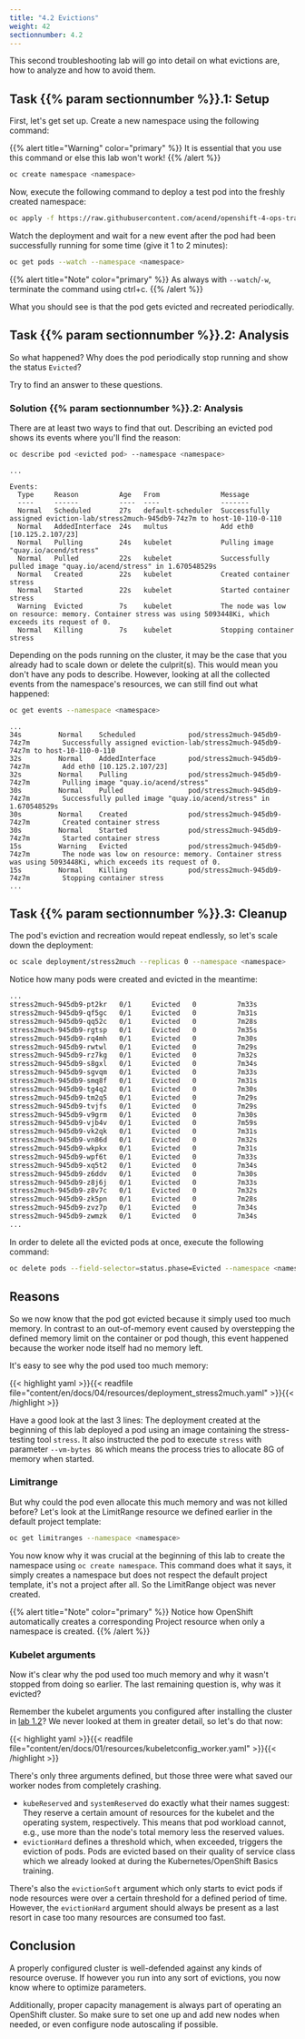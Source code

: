 ```yaml
---
title: "4.2 Evictions"
weight: 42
sectionnumber: 4.2
---
```


This second troubleshooting lab will go into detail on what evictions are, how to analyze and how to avoid them.


## Task {{% param sectionnumber %}}.1: Setup

First, let's get set up.
Create a new namespace using the following command:

{{% alert title="Warning" color="primary" %}}
It is essential that you use this command or else this lab won't work!
{{% /alert %}}

```bash
oc create namespace <namespace>
```

Now, execute the following command to deploy a test pod into the freshly created namespace:

```bash
oc apply -f https://raw.githubusercontent.com/acend/openshift-4-ops-training/main/content/en/docs/04/resources/deployment_stress2much.yaml --namespace <namespace>
```

Watch the deployment and wait for a new event after the pod had been successfully running for some time (give it 1 to 2 minutes):

```bash
oc get pods --watch --namespace <namespace>
```

{{% alert title="Note" color="primary" %}}
As always with `--watch`/`-w`, terminate the command using ctrl+c.
{{% /alert %}}

What you should see is that the pod gets evicted and recreated periodically.


## Task {{% param sectionnumber %}}.2: Analysis

So what happened?
Why does the pod periodically stop running and show the status `Evicted`?

Try to find an answer to these questions.


### Solution {{% param sectionnumber %}}.2: Analysis

There are at least two ways to find that out.
Describing an evicted pod shows its events where you'll find the reason:

```bash
oc describe pod <evicted pod> --namespace <namespace>
```

```
...

Events:
  Type     Reason          Age   From               Message
  ----     ------          ----  ----               -------
  Normal   Scheduled       27s   default-scheduler  Successfully assigned eviction-lab/stress2much-945db9-74z7m to host-10-110-0-110
  Normal   AddedInterface  24s   multus             Add eth0 [10.125.2.107/23]
  Normal   Pulling         24s   kubelet            Pulling image "quay.io/acend/stress"
  Normal   Pulled          22s   kubelet            Successfully pulled image "quay.io/acend/stress" in 1.670548529s
  Normal   Created         22s   kubelet            Created container stress
  Normal   Started         22s   kubelet            Started container stress
  Warning  Evicted         7s    kubelet            The node was low on resource: memory. Container stress was using 5093448Ki, which exceeds its request of 0.
  Normal   Killing         7s    kubelet            Stopping container stress
```

Depending on the pods running on the cluster, it may be the case that you already had to scale down or delete the culprit(s).
This would mean you don't have any pods to describe.
However, looking at all the collected events from the namespace's resources, we can still find out what happened:

```bash
oc get events --namespace <namespace>
```

```
...
34s         Normal    Scheduled             pod/stress2much-945db9-74z7m        Successfully assigned eviction-lab/stress2much-945db9-74z7m to host-10-110-0-110
32s         Normal    AddedInterface        pod/stress2much-945db9-74z7m        Add eth0 [10.125.2.107/23]
32s         Normal    Pulling               pod/stress2much-945db9-74z7m        Pulling image "quay.io/acend/stress"
30s         Normal    Pulled                pod/stress2much-945db9-74z7m        Successfully pulled image "quay.io/acend/stress" in 1.670548529s
30s         Normal    Created               pod/stress2much-945db9-74z7m        Created container stress
30s         Normal    Started               pod/stress2much-945db9-74z7m        Started container stress
15s         Warning   Evicted               pod/stress2much-945db9-74z7m        The node was low on resource: memory. Container stress was using 5093448Ki, which exceeds its request of 0.
15s         Normal    Killing               pod/stress2much-945db9-74z7m        Stopping container stress
...
```


## Task {{% param sectionnumber %}}.3: Cleanup

The pod's eviction and recreation would repeat endlessly, so let's scale down the deployment:

```bash
oc scale deployment/stress2much --replicas 0 --namespace <namespace>
```

Notice how many pods were created and evicted in the meantime:

```bash
...
stress2much-945db9-pt2kr   0/1     Evicted   0          7m33s
stress2much-945db9-qf5gc   0/1     Evicted   0          7m31s
stress2much-945db9-qq52c   0/1     Evicted   0          7m28s
stress2much-945db9-rgtsp   0/1     Evicted   0          7m35s
stress2much-945db9-rq4mh   0/1     Evicted   0          7m30s
stress2much-945db9-rwtwl   0/1     Evicted   0          7m29s
stress2much-945db9-rz7kg   0/1     Evicted   0          7m32s
stress2much-945db9-s8gxl   0/1     Evicted   0          7m34s
stress2much-945db9-sgvqm   0/1     Evicted   0          7m33s
stress2much-945db9-smq8f   0/1     Evicted   0          7m31s
stress2much-945db9-tg4q2   0/1     Evicted   0          7m30s
stress2much-945db9-tm2q5   0/1     Evicted   0          7m29s
stress2much-945db9-tvjfs   0/1     Evicted   0          7m29s
stress2much-945db9-v9grm   0/1     Evicted   0          7m30s
stress2much-945db9-vjb4v   0/1     Evicted   0          7m59s
stress2much-945db9-vk2qk   0/1     Evicted   0          7m31s
stress2much-945db9-vn86d   0/1     Evicted   0          7m32s
stress2much-945db9-wkpkx   0/1     Evicted   0          7m31s
stress2much-945db9-wpf6t   0/1     Evicted   0          7m33s
stress2much-945db9-xq5t2   0/1     Evicted   0          7m34s
stress2much-945db9-z6ddv   0/1     Evicted   0          7m30s
stress2much-945db9-z8j6j   0/1     Evicted   0          7m33s
stress2much-945db9-z8v7c   0/1     Evicted   0          7m32s
stress2much-945db9-zk5pn   0/1     Evicted   0          7m28s
stress2much-945db9-zvz7p   0/1     Evicted   0          7m34s
stress2much-945db9-zwmzk   0/1     Evicted   0          7m34s
...
```

In order to delete all the evicted pods at once, execute the following command:

```bash
oc delete pods --field-selector=status.phase=Evicted --namespace <namespace>
```


## Reasons

So we now know that the pod got evicted because it simply used too much memory.
In contrast to an out-of-memory event caused by overstepping the defined memory limit on the container or pod though, this event happened because the worker node itself had no memory left.

It's easy to see why the pod used too much memory:

{{< highlight yaml >}}{{< readfile file="content/en/docs/04/resources/deployment_stress2much.yaml" >}}{{< /highlight >}}

Have a good look at the last 3 lines:
The deployment created at the beginning of this lab deployed a pod using an image containing the stress-testing tool `stress`.
It also instructed the pod to execute `stress` with parameter `--vm-bytes 8G` which means the process tries to allocate 8G of memory when started.


### Limitrange

But why could the pod even allocate this much memory and was not killed before?
Let's look at the LimitRange resource we defined earlier in the default project template:

```bash
oc get limitranges --namespace <namespace>
```

You now know why it was crucial at the beginning of this lab to create the namespace using `oc create namespace`.
This command does what it says, it simply creates a namespace but does not respect the default project template, it's not a project after all.
So the LimitRange object was never created.

{{% alert title="Note" color="primary" %}}
Notice how OpenShift automatically creates a corresponding Project resource when only a namespace is created.
{{% /alert %}}


### Kubelet arguments

Now it's clear why the pod used too much memory and why it wasn't stopped from doing so earlier.
The last remaining question is, why was it evicted?

Remember the kubelet arguments you configured after installing the cluster in [lab 1.2](../01/02_configuration.md)?
We never looked at them in greater detail, so let's do that now:

{{< highlight yaml >}}{{< readfile file="content/en/docs/01/resources/kubeletconfig_worker.yaml" >}}{{< /highlight >}}

There's only three arguments defined, but those three were what saved our worker nodes from completely crashing.

* `kubeReserved` and `systemReserved` do exactly what their names suggest: They reserve a certain amount of resources for the kubelet and the operating system, respectively. This means that pod workload cannot, e.g., use more than the node's total memory less the reserved values.
* `evictionHard` defines a threshold which, when exceeded, triggers the eviction of pods. Pods are evicted based on their quality of service class which we already looked at during the Kubernetes/OpenShift Basics training.

There's also the `evictionSoft` argument which only starts to evict pods if node resources were over a certain threshold for a defined period of time.
However, the `evictionHard` argument should always be present as a last resort in case too many resources are consumed too fast.


## Conclusion

A properly configured cluster is well-defended against any kinds of resource overuse.
If however you run into any sort of evictions, you now know where to optimize parameters.

Additionally, proper capacity management is always part of operating an OpenShift cluster.
So make sure to set one up and add new nodes when needed, or even configure node autoscaling if possible.
